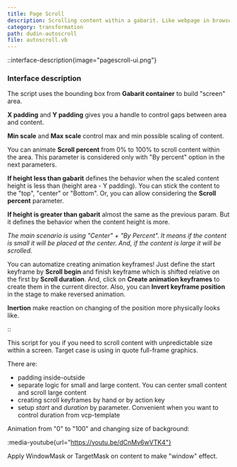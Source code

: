 ```yaml
---
title: Page Scroll
description: Scrolling content within a gabarit. Like webpage in browser window.
category: transformation
path: dudin-autoscroll
file: autoscroll.vb
---
```


::interface-description{image="pagescroll-ui.png"}

### Interface description

The script uses the bounding box from **Gabarit container** to build "screen" area.

**X padding** and **Y padding** gives you a handle to control gaps between area and content.

**Min scale** and **Max scale** control max and min possible scaling of content.

You can animate **Scroll percent** from 0% to 100% to scroll content within the area. This parameter is considered only with "By percent" option in the next parameters.

**If height less than gabarit** defines the behavior when the scaled content height is less than (height area - Y padding). You can stick the content to the "top", "center" or "Bottom". Or, you can allow considering the **Scroll percent** parameter.

**If height is greater than gabarit** almost the same as the previous param. But it defines the behavior when the content height is more.

_The main scenario is using "Center" + "By Percent". It means if the content is small it will be placed at the center. And, if the content is large it will be scrolled._

You can automatize creating animation keyframes! Just define the start keyframe by **Scroll begin** and finish keyframe which is shifted relative on the first by **Scroll duration**. And, click on **Create animation keyframes** to create them in the current director. Also, you can **Invert keyframe position** in the stage to make reversed animation.

**Inertion** make reaction on changing of the position more physically looks like.

::

This script for you if you need to scroll content with unpredictable size within a screen. Target case is using in quote full-frame graphics.

There are:

- padding inside-outside
- separate logic for small and large content. You can center small content and scroll large content
- creating scroll keyframes by hand or by action key
- setup _start_ and _duration_ by parameter. Convenient when you want to control duration from vcp-template

Animation from "0" to "100" and changing size of background:

:media-youtube{url="https://youtu.be/dCnMv6wVTK4"}

Apply WindowMask or TargetMask on content to make "window" effect.
